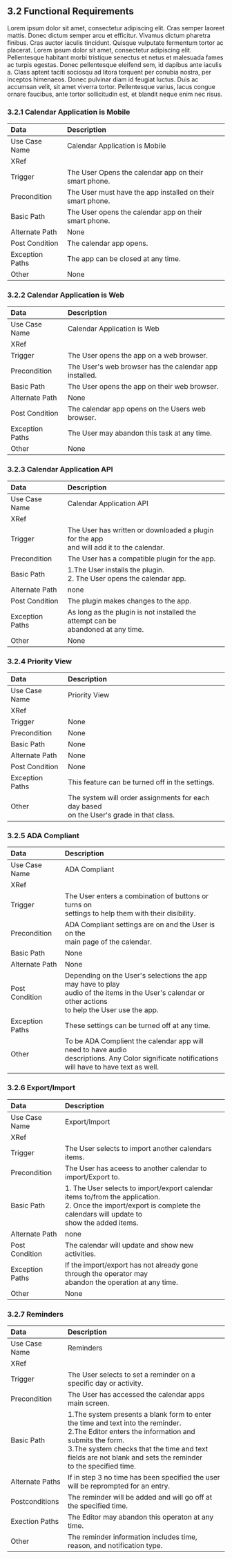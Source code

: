 ## 3.2 Functional Requirements

Lorem ipsum dolor sit amet, consectetur adipiscing elit. Cras semper laoreet mattis. Donec dictum semper arcu et efficitur. Vivamus dictum pharetra finibus. Cras auctor iaculis tincidunt. Quisque vulputate fermentum tortor ac placerat. Lorem ipsum dolor sit amet, consectetur adipiscing elit. Pellentesque habitant morbi tristique senectus et netus et malesuada fames ac turpis egestas. Donec pellentesque eleifend sem, id dapibus ante iaculis a. Class aptent taciti sociosqu ad litora torquent per conubia nostra, per inceptos himenaeos. Donec pulvinar diam id feugiat luctus. Duis ac accumsan velit, sit amet viverra tortor. Pellentesque varius, lacus congue ornare faucibus, ante tortor sollicitudin est, et blandit neque enim nec risus. 

### 3.2.1 Calendar Application is Mobile
| Data          | Description |
|:--------------| :--------------|
|Use Case Name  | Calendar Application is Mobile|
|XRef           ||
|Trigger        | The User Opens the calendar app on their smart phone.|
|Precondition   | The User must have the app installed on their smart phone.|
|Basic Path	| The User opens the calendar app on their smart phone.|
|Alternate Path | None|
|Post Condition	| The calendar app opens.|
|Exception Paths| The app can be closed at any time.|
|Other		| None|

### 3.2.2 Calendar Application is Web
| Data          | Description |
|:--------------|:----------------|
|Use Case Name  | Calendar Application is Web|
|XRef           ||
|Trigger	| The User opens the app on a web browser.|
|Precondition   | The User's web browser has the calendar app installed.|
|Basic Path     | The User opens the app on their web browser.|            
|Alternate Path | None|
|Post Condition | The calendar app opens on the Users web browser.|
|Exception Paths| The User may abandon this task at any time.|
|Other	        | None|


### 3.2.3 Calendar Application API
| Data          | Description |
|:--------------|:-----------------|
|Use Case Name  | Calendar Application API|
|XRef           ||
|Trigger	| The User has written or downloaded a plugin for the app</br>and will add it to the calendar.| 
|Precondition   | The User has a compatible plugin for the app.| 
|Basic Path     | 1.The User installs the plugin.</br>2. The User opens the calendar app.|
|Alternate Path | none|
|Post Condition | The plugin makes changes to the app.|
|Exception Paths| As long as the plugin is not installed the attempt can be</br>abandoned at any time.|
|Other	        | None|

### 3.2.4 Priority View
| Data          | Description |
|:--------------|:-----------------|
|Use Case Name  | Priority View|
|XRef           ||
|Trigger        | None|
|Precondition   | None|                       
|Basic Path	| None|
|Alternate Path	| None|			
|Post Condition | None|
|Exception Paths| This feature can be turned off in the settings.|
|Other		| The system will order assignments for each day based</br>on the User's grade in that class.|

### 3.2.5 ADA Compliant
| Data          | Description |
|:--------------|:-----------------|
|Use Case Name  | ADA Compliant|
|XRef           ||
|Trigger	| The User enters a combination of buttons or turns on</br>settings to help them with their disibility.|
|Precondition 	| ADA Compliant settings are on and the User is on the</br> main page of the calendar.|
|Basic Path	| None|
|Alternate Path | None|
|Post Condition	| Depending on the User's selections the app may have to play</br> audio of the items in the User's calendar or        other actions</br> to help the User use the app.|
|Exception Paths|These settings can be turned off at any time.|
|Other		| To be ADA Complient the calendar app will need to have audio</br>descriptions. Any Color significate notifications will have to have text as well.|

### 3.2.6 Export/Import 
| Data          | Description |
|:--------------|:-----------------|
|Use Case Name  | Export/Import|
|XRef           ||
|Trigger	| The User selects to import another calendars items.|
|Precondition 	| The User has aceess to another calendar to import/Export to.|
|Basic Path	| 1. The User selects to import/export calendar items to/from the application.</br>2. Once the import/export is complete the calendars will update to</br> show the added items.|                      
|Alternate Path | none|
|Post Condition	| The calendar will update and show new activities.|
|Exception Paths| If the import/export has not already gone through the operator may</br> abandon the operation at any time.|
|Other		| None| 

### 3.2.7 Reminders
|Data           | Description |
|:--------------|:-----------------|
|Use Case Name  | Reminders|
|XRef           ||
|Trigger	| The User selects to set a reminder on a specific day or activity.|		
|Precondition 	| The User has accessed the calendar apps main screen.|
|Basic Path	| 1.The system presents a blank form to enter the time and text into the reminder.</br>2.The Editor enters the information and submits the form.</br>3.The system checks that the time and text fields are not blank and sets the reminder</br> to the specified time.|
|Alternate Paths| If in step 3 no time has been specified the user will be reprompted for an entry.|
|Postconditions	| The reminder will be added and will go off at the specified time.|
|Exection Paths	| The Editor may abandon this operaton at any time.|
|Other		| The reminder information includes time, reason, and notification type.|